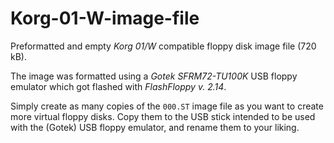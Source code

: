 # Korg-01-W-image-file

Preformatted and empty *Korg 01/W* compatible floppy disk image file (720 kB).

The image was formatted using a *Gotek SFRM72-TU100K* USB floppy emulator which got flashed with *FlashFloppy v. 2.14*.

Simply create as many copies of the `000.ST` image file as you want to create more virtual floppy disks. Copy them to the USB stick intended to be used with the (Gotek) USB floppy emulator, and rename them to your liking.
